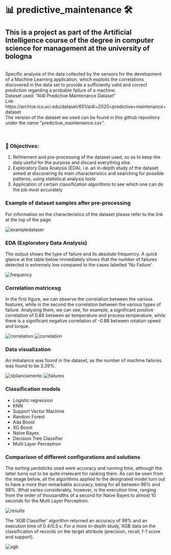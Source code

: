 # 📊 predictive_maintenance 🛠️
<h2>This is a project as part of the Artificial Intelligence course of the degree in computer science for management at the university of bologna</h2>
<br>Specific analysis of the data collected by the sensors for the development of a Machine Learning application, which exploits the correlations discovered in the data set to provide a sufficiently valid and correct prediction regarding a probable failure of a machine.
<br>Dataset used: “AI4I Predictive Maintenance Dataset”
<br>Lnk: https://archive.ics.uci.edu/dataset/601/ai4i+2020+predictive+maintenance+dataset
<br>The version of the dataset we used can be found in this github repository under the name "predictive_mainteniance.csv".

<br><h3>🎯 Objectives:</h3>
1. Refinement and pre-processing of the dataset used, so as to keep the data useful for the purpose and discard everything else.
2. Exploratory Data Analysis (EDA), i.e. an in-depth study of the dataset aimed at discovering its main characteristics and searching for possible patterns, using statistical analysis tools
3. Application of certain classification algorithms to see which one can do the job most accurately

<h3>Example of dataset samples after pre-processing </h3>
For information on the characteristics of the dataset please refer to the link at the top of the page

![exampledataser](https://github.com/michele-abruzzese/predictive_maintenance/blob/main/img/esempio%20dataset.png)

<h3>EDA (Exploratory Data Analysis)</h3>
The output shows the type of failure and its absolute frequency. A quick glance at the table below immediately shows that the number of failures detected is extremely low compared to the cases labelled 'No Failure'.

![frequency](https://github.com/michele-abruzzese/predictive_maintenance/blob/main/img/frequenza.png)

<h3>Correlation matricesg </h3>
In the first figure, we can observe the correlation between the various features, while in the second the correlation between the various types of failure. Analysing them, we can see, for example, a significant positive correlation of 0.88 between air temperature and process temperature, while there is a significant negative correlation of -0.88 between rotation speed and torque.

![correlation](https://github.com/michele-abruzzese/predictive_maintenance/blob/main/img/correlazione1.png)
![correlation](https://github.com/michele-abruzzese/predictive_maintenance/blob/main/img/correlazione2.png)

<h3>Data visualization </h3>
An imbalance was found in the dataset, as the number of machine failures was found to be 3.39%.

![sbilanciamento](https://github.com/michele-abruzzese/predictive_maintenance/blob/main/img/sbilanciamento.png)
![failures](https://github.com/michele-abruzzese/predictive_maintenance/blob/main/img/fallimenti.png)

<h3>Classification models </h3>

- Logistic regression
- KNN
- Support Vector Machine
- Random Forest
- Ada Boost
- XG Boost
- Naive Bayes
- Decision Tree Classifier
- Multi Layer Perceptron

<h3>Comparison of different configurations and solutions</h3>
The sorting yardsticks used were accuracy and running time, although the latter turns out to be quite irrelevant for ranking them. As can be seen from the image below, all the algorithms applied to the designated model turn out to have a more than remarkable accuracy, being for all between 96% and 98%. What varies considerably, however, is the execution time, ranging from the order of thousandths of a second for Naive Bayes to almost 10 seconds for the Multi Layer Perceptron.

![results](https://github.com/michele-abruzzese/predictive_maintenance/blob/main/results.png)

The 'XGB Classifier' algorithm returned an accuracy of 98% and an execution time of 0.4/0.5 s. For a more in-depth study, XGB data on the classification of records on the target attribute (precision, recall, f-1 score and support).

![xgb](https://github.com/michele-abruzzese/predictive_maintenance/blob/main/xgb.png)
